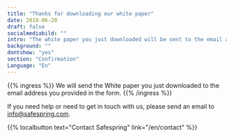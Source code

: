 ```yaml
---
title: "Thanks for downloading our white paper"
date: 2018-06-20
draft: false
socialmediabild: ""
intro: "The white paper you just downloaded will be sent to the email address you provided in the form."
background: ""
dontshow: "yes"
section: "Confirmation"
Language: "En"
---
```


{{% ingress %}}
We will send the White paper you just downloaded to the email address you provided in the form.
{{% /ingress %}}

If you need help or need to get in touch with us, please send an email to info@safespring.com.

{{% localbutton text="Contact Safespring" link="/en/contact" %}}
